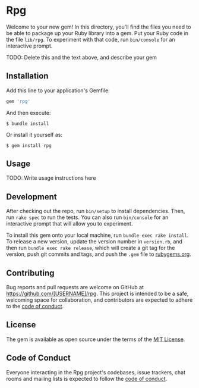 # Rpg

Welcome to your new gem! In this directory, you'll find the files you need to be able to package up your Ruby library into a gem. Put your Ruby code in the file `lib/rpg`. To experiment with that code, run `bin/console` for an interactive prompt.

TODO: Delete this and the text above, and describe your gem

## Installation

Add this line to your application's Gemfile:

```ruby
gem 'rpg'
```

And then execute:

    $ bundle install

Or install it yourself as:

    $ gem install rpg

## Usage

TODO: Write usage instructions here

## Development

After checking out the repo, run `bin/setup` to install dependencies. Then, run `rake spec` to run the tests. You can also run `bin/console` for an interactive prompt that will allow you to experiment.

To install this gem onto your local machine, run `bundle exec rake install`. To release a new version, update the version number in `version.rb`, and then run `bundle exec rake release`, which will create a git tag for the version, push git commits and tags, and push the `.gem` file to [rubygems.org](https://rubygems.org).

## Contributing

Bug reports and pull requests are welcome on GitHub at https://github.com/[USERNAME]/rpg. This project is intended to be a safe, welcoming space for collaboration, and contributors are expected to adhere to the [code of conduct](https://github.com/[USERNAME]/rpg/blob/master/CODE_OF_CONDUCT.md).


## License

The gem is available as open source under the terms of the [MIT License](https://opensource.org/licenses/MIT).

## Code of Conduct

Everyone interacting in the Rpg project's codebases, issue trackers, chat rooms and mailing lists is expected to follow the [code of conduct](https://github.com/[USERNAME]/rpg/blob/master/CODE_OF_CONDUCT.md).
